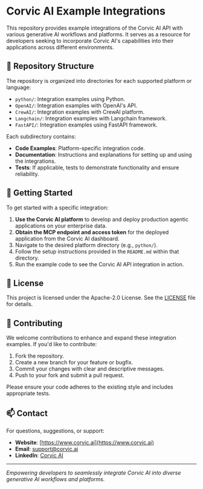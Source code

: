 # Corvic AI Example Integrations

This repository provides example integrations of the Corvic AI API with various generative AI workflows and platforms. It serves as a resource for developers seeking to incorporate Corvic AI's capabilities into their applications across different environments.

## 📁 Repository Structure

The repository is organized into directories for each supported platform or language:
- `python/`: Integration examples using Python.  
- `OpenAI/`: Integration examples with OpenAI's API.  
- `CrewAI/`: Integration examples with CrewAI platform.  
- `Langchain/`: Integration examples with Langchain framework.  
- `FastAPI/`: Integration examples using FastAPI framework.

Each subdirectory contains:

- **Code Examples**: Platform-specific integration code.  
- **Documentation**: Instructions and explanations for setting up and using the integrations.  
- **Tests**: If applicable, tests to demonstrate functionality and ensure reliability.

## 🚀 Getting Started

To get started with a specific integration:

1. **Use the Corvic AI platform** to develop and deploy production agentic applications on your enterprise data.
2. **Obtain the MCP endpoint and access token** for the deployed application from the Corvic AI dashboard.
3. Navigate to the desired platform directory (e.g., `python/`).
4. Follow the setup instructions provided in the `README.md` within that directory.
5. Run the example code to see the Corvic AI API integration in action.

## 📄 License

This project is licensed under the Apache-2.0 License. See the [LICENSE](LICENSE) file for details.

## 🤝 Contributing

We welcome contributions to enhance and expand these integration examples. If you'd like to contribute:

1. Fork the repository.
2. Create a new branch for your feature or bugfix.
3. Commit your changes with clear and descriptive messages.
4. Push to your fork and submit a pull request.

Please ensure your code adheres to the existing style and includes appropriate tests.

## 📫 Contact

For questions, suggestions, or support:

- **Website**: [https://www.corvic.ai](https://www.corvic.ai)
- **Email**: [support@corvic.ai](mailto:support@corvic.ai)
- **LinkedIn**: [Corvic AI](https://www.linkedin.com/company/corvic-ai)

---

*Empowering developers to seamlessly integrate Corvic AI into diverse generative AI workflows and platforms.*

